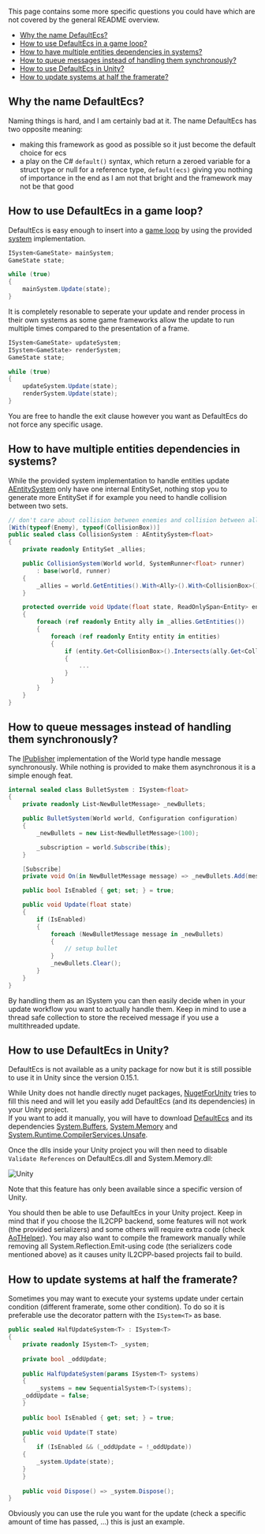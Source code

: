 This page contains some more specific questions you could have which are not covered by the general README overview.

- [Why the name DefaultEcs?](#defaultecs)
- [How to use DefaultEcs in a game loop?](#game_loop)
- [How to have multiple entities dependencies in systems?](#system_dependencies)
- [How to queue messages instead of handling them synchronously?](#queue_message)
- [How to use DefaultEcs in Unity?](#unity)
- [How to update systems at half the framerate?](#system_decorator)

<a name='defaultecs'></a>
## Why the name DefaultEcs?
Naming things is hard, and I am certainly bad at it. The name DefaultEcs has two opposite meaning:
- making this framework as good as possible so it just become the default choice for ecs
- a play on the C# `default()` syntax, which return a zeroed variable for a struct type or null for a reference type, `default(ecs)` giving you nothing of importance in the end as I am not that bright and the framework may not be that good

<a name='game_loop'></a>
## How to use DefaultEcs in a game loop?
DefaultEcs is easy enough to insert into a [game loop](https://gameprogrammingpatterns.com/game-loop.html) by using the provided [system](https://github.com/Doraku/DefaultEcs/blob/master/documentation/api/DefaultEcs-System-ISystem-T-.md) implementation.
```csharp
ISystem<GameState> mainSystem;
GameState state;

while (true)
{
    mainSystem.Update(state);
}
```
It is completely resonable to seperate your update and render process in their own systems as some game frameworks allow the update to run multiple times compared to the presentation of a frame.
```csharp
ISystem<GameState> updateSystem;
ISystem<GameState> renderSystem;
GameState state;

while (true)
{
    updateSystem.Update(state);
    renderSystem.Update(state);
}
```
You are free to handle the exit clause however you want as DefaultEcs do not force any specific usage.

<a name='system_dependencies'></a>
## How to have multiple entities dependencies in systems?
While the provided system implementation to handle entities update [AEntitySystem](https://github.com/Doraku/DefaultEcs/blob/master/documentation/api/DefaultEcs-System-AEntitySystem-T-.md) only have one internal EntitySet, nothing stop you to generate more EntitySet if for example you need to handle collision between two sets.
```csharp
// don't care about collision between enemies and collision between allies
[With(typeof(Enemy), typeof(CollisionBox))]
public sealed class CollisionSystem : AEntitySystem<float>
{
    private readonly EntitySet _allies;

    public CollisionSystem(World world, SystemRunner<float> runner)
        : base(world, runner)
    {
        _allies = world.GetEntities().With<Ally>().With<CollisionBox>().AsSet();
    }

    protected override void Update(float state, ReadOnlySpan<Entity> entities)
    {
        foreach (ref readonly Entity ally in _allies.GetEntities())
        {
            foreach (ref readonly Entity entity in entities)
            {
                if (entity.Get<CollisionBox>().Intersects(ally.Get<CollisionBox>()))
                {
                    ...
                }
            }
        }
    }
}
```

<a name='queue_message'></a>
## How to queue messages instead of handling them synchronously?
The [IPublisher](https://github.com/Doraku/DefaultEcs/blob/master/documentation/api/DefaultEcs-IPublisher.md) implementation of the World type handle message synchronously. While nothing is provided to make them asynchronous it is a simple enough feat.
```csharp
internal sealed class BulletSystem : ISystem<float>
{
    private readonly List<NewBulletMessage> _newBullets;

    public BulletSystem(World world, Configuration configuration)
    {
        _newBullets = new List<NewBulletMessage>(100);

        _subscription = world.Subscribe(this);
    }

    [Subscribe]
    private void On(in NewBulletMessage message) => _newBullets.Add(message);

    public bool IsEnabled { get; set; } = true;

    public void Update(float state)
    {
        if (IsEnabled)
        {
            foreach (NewBulletMessage message in _newBullets)
            {
	            // setup bullet
            }
            _newBullets.Clear();
        }
    }
}
```
By handling them as an ISystem  you can then easily decide when in your update workflow you want to actually handle them. Keep in mind to use a thread safe collection to store the received message if you use a multithreaded update.

<a name='unity'></a>
## How to use DefaultEcs in Unity?
DefaultEcs is not available as a unity package for now but it is still possible to use it in Unity since the version 0.15.1.

While Unity does not handle directly nuget packages, [NugetForUnity](https://github.com/GlitchEnzo/NuGetForUnity) tries to fill this need and will let you easily add DefaultEcs (and its dependencies) in your Unity project.  
If you want to add it manually, you will have to download [DefaultEcs](https://www.nuget.org/packages/DefaultEcs/) and its dependencies [System.Buffers](https://www.nuget.org/packages/System.Buffers/), [System.Memory](https://www.nuget.org/packages/System.Memory/) and [System.Runtime.CompilerServices.Unsafe](https://www.nuget.org/packages/System.Runtime.CompilerServices.Unsafe/).

Once the dlls inside your Unity project you will then need to disable `Validate References` on DefaultEcs.dll and System.Memory.dll:

![Unity](https://github.com/Doraku/DefaultEcs/blob/master/image/unity.png)

Note that this feature has only been available since a specific version of Unity.

You should then be able to use DefaultEcs in your Unity project. Keep in mind that if you choose the IL2CPP backend, some features will not work (the provided serializers) and some others will require extra code (check [AoTHelper](https://github.com/Doraku/DefaultEcs/blob/master/documentation/api/DefaultEcs-AoTHelper.md)).
You may also want to compile the framework manually while removing all System.Reflection.Emit-using code (the serializers code mentioned above) as it causes unity IL2CPP-based projects fail to build.

<a name='system_decorator'></a>
## How to update systems at half the framerate?
Sometimes you may want to execute your systems update under certain condition (different framerate, some other condition). To do so it is preferable use the decorator pattern with the `ISystem<T>` as base.
```csharp
public sealed HalfUpdateSystem<T> : ISystem<T>
{
    private readonly ISystem<T> _system;
    
    private bool _oddUpdate;
    
    public HalfUpdateSystem(params ISystem<T> systems)
    {
        _systems = new SequentialSystem<T>(systems);
	_oddUpdate = false;
    }
    
    public bool IsEnabled { get; set; } = true;
    
    public void Update(T state)
    {
        if (IsEnabled && (_oddUpdate = !_oddUpdate))
	{
	    _system.Update(state);
	}
    }
    
    public void Dispose() => _system.Dispose();
}
```
Obviously you can use the rule you want for the update (check a specific amount of time has passed, ...) this is just an example.
